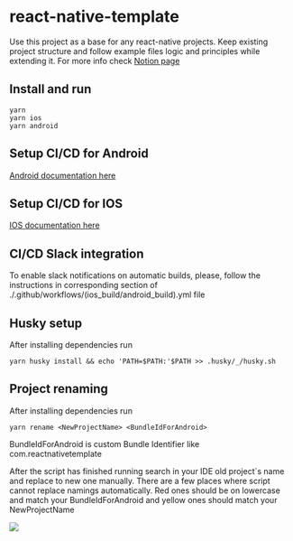 # react-native-template
Use this project as a base for any react-native projects. Keep existing project structure and follow example files logic and principles while extending it. For more info check [Notion page](https://www.notion.so/React-Native-project-initialisation-aea5ad3c29d1424b80f6df18de63b8dc)

## Install and run
```
yarn
yarn ios
yarn android
```
## Setup CI/CD for Android
[Android documentation here](https://www.notion.so/Android-CI-CD-Setup-f7d13a94be1f48e187739296b144ed3c)

## Setup CI/CD for IOS
[IOS documentation here](https://www.notion.so/IOS-CI-CD-Setup-9cd6f951ee89479d8f91d8f4ad9db253)

## CI/CD Slack integration
To enable slack notifications on automatic builds, please, follow the instructions in corresponding section of ./.github/workflows/(ios_build/android_build).yml file

## Husky setup

After installing dependencies run 
```
yarn husky install && echo 'PATH=$PATH:'$PATH >> .husky/_/husky.sh
```
## Project renaming

After installing dependencies run 
```
yarn rename <NewProjectName> <BundleIdForAndroid>
```
BundleIdForAndroid is custom Bundle Identifier like com.reactnativetemplate

After the script has finished running search in your IDE old project`s name and replace to new one manually. There are a few places where script cannot replace namings automatically. Red ones should be on lowercase and match your BundleIdForAndroid and yellow ones should match your NewProjectName

![](https://github.com/remdev-studio/react-native-template/blob/main/docs/images/rename.png?raw=true)
